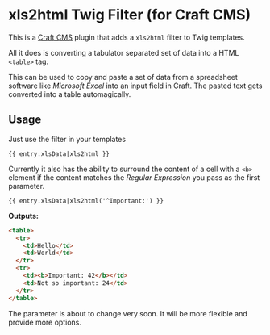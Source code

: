 # xls2html Twig Filter (for Craft CMS)

This is a [Craft CMS](http://craftcms.com) plugin that adds a `xls2html` filter to Twig templates.

All it does is converting a tabulator separated set of data into a HTML `<table>` tag.

This can be used to copy and paste a set of data from a spreadsheet software like *Microsoft Excel* into an input field in Craft. The pasted text gets converted into a table automagically.

## Usage

Just use the filter in your templates

~~~twig
{{ entry.xlsData|xls2html }}
~~~

Currently it also has the ability to surround the content of a cell with a `<b>` element if the content matches the *Regular Expression* you pass as the first parameter.

~~~twig
{{ entry.xlsData|xls2html('^Important:') }}
~~~

**Outputs:**

~~~html
<table>
  <tr>
    <td>Hello</td>
    <td>World</td>
  </tr>
  <tr>
    <td><b>Important: 42</b></td>
    <td>Not so important: 24</td>
  </tr>
</table>
~~~

The parameter is about to change very soon. It will be more flexible and provide more options.
